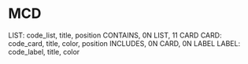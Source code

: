 # MCD

LIST: code_list, title, position
CONTAINS, 0N LIST, 11 CARD
CARD: code_card, title, color, position
INCLUDES, 0N CARD, 0N LABEL
LABEL: code_label, title, color
